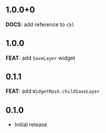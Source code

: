 ## 1.0.0+0

**DOCS**: add reference to `cbl`

## 1.0.0

**FEAT**: add `SaveLayer` widget

## 0.1.1

**FEAT**: add `WidgetMask.childSaveLayer`

## 0.1.0

- Initial release

